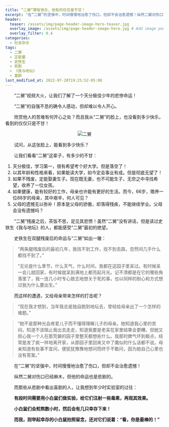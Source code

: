 ```yaml
---
title: “二舅”哪有快乐，他有的仅仅是不甘！
excerpt: "在“二舅”的坚强中，时间慢慢地治愈了伤口，但却不会治愈遗憾！纵然二舅对伤口已经麻木，但他的命运也是悲剧的。而那些从悲剧中看出喜剧的人，让我想到年少时实验室的过往："
header:
  teaser: /assets/img/page-header-image-hero-teaser.jpg
  overlay_image: /assets/img/page-header-image-hero.jpg # Add image post (optional)
  overlay_filter: 0.4
categories:
  - 社会杂论
tags: 
  - 二舅
  - 正能量
  - 史铁生
  - 悲剧
  - 《我与地坛》
  - 喜剧
last_modified_at: 2022-07-28T19:25:52-05:00
---
```


&emsp;&emsp;“二舅”视频大火，让我们了解了一个天分极佳少年的悲惨命运！

&emsp;&emsp;“二舅”的自强不息的确令人感动，但却难以令人开心。

&emsp;&emsp;欣赏他人的苦难有何开心之处？而且我从“二舅”的脸上，也没看到多少快乐，看到的仅仅只是不甘！

<div align=center><img src="https://cdn.jsdelivr.net/gh/kewtgh/PicSunflowers@main/img/2022/二舅.jpg" alt="二舅"  /></div>

&emsp;&emsp;试问，从这张脸上，能看到多少快乐？

&emsp;&emsp;让我们看看“二舅”这辈子，有多少的不甘：

1. 天分极佳，学习第一，很有希望考个好大学。但是落空了！
2. 以其年龄和性格来看，如果能读大学，如今定会事业有成。但是彻底无望了！
3. 如果不残废，定能娶妻生子。现在既无妻，也不可能生子，无奈之中寻找希望，收养了一位女孩。
4. 如果健康，能有较好的工作，母亲也许能有更好的生活。而今，66岁，赡养一位88岁的母亲，其中艰辛，何人可见？
5. 父母的遗憾无以弥补！原本是父母的骄傲，却落得残疾，不能继续学业。父母会没有遗憾吗？

&emsp;&emsp;“二舅”残废之后，茶饭不思，足见其悲愤！虽然“二舅”没有讲话，但是读过史铁生《我与地坛》的人，都能感受“二舅”最初的绝望。

&emsp;&emsp;史铁生在双腿残废后的命运与“二舅”如出一辙：

> “两条腿残废后的最初几年，我找不到工作，找不到去路，忽然间几乎什么都找不到了。”
>
> “无论是什么季节，什么天气，什么时间，我都在这园子里呆过。有时候呆一会儿就回家，有时候就呆到满地上都亮起月光。记不清都是在它的哪些角落里了，我一连几小时专心致志地想关于死的事，也以同样的耐心和方式想过我为什么要出生。”

&emsp;&emsp;而这样的遭遇，又给母亲带来怎样的打击呢？

>“现在我才想到，当年我总是独自跑到地坛去，曾经给母亲出了一个怎样的难题。”

> “她不是那种光会疼爱儿子而不懂得理解儿子的母亲。她知道我心里的苦闷，知道不该阻止我出去走走，知道我要是老呆在家里结果会更糟，但她又担心我一个人在那荒僻的园子里整天都想些什么。我那时脾气坏到极点，经常是发了疯一样地离开家，从那园子里回来又中了魔似的什么话都不说。母亲知道有些事不宜问，便犹犹豫豫地想问而终于不敢问，因为她自己心里也没有答案。”

&emsp;&emsp;在“二舅”的坚强中，时间慢慢地治愈了伤口，但却不会治愈遗憾！

&emsp;&emsp;纵然二舅对伤口已经麻木，但他的命运也是悲剧的。

&emsp;&emsp;而那些从悲剧中看出喜剧的人，让我想到年少时实验室的过往：

&emsp;&emsp;**有段时间需要用小白鼠们做实验，给它们注射一些毒素，再观其效果。**

**&emsp;&emsp;小白鼠们会煎熬数小时，然后会有几只幸存下来！**

**&emsp;&emsp;而我，则举起幸存的小白鼠拍照留念，还对它们说着：“看，你是最棒的！”**
